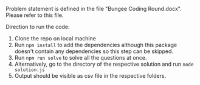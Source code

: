 Problem statement is defined in the file "Bungee Coding Round.docx". Please refer to this file.

Direction to run the code:

1. Clone the repo on local machine
2. Run `npm install` to add the dependencies although this package doesn't contain any dependencies so this step can be skipped.
3. Run `npm run solve` to solve all the questions at once.
4. Alternatively, go to the directory of the respective solution and run `node solution.js`
5. Output should be visible as csv file in the respective folders.
